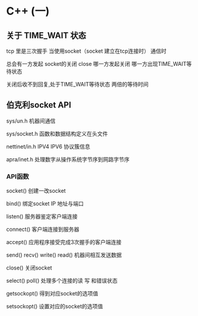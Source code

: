 # C++ (一)

## 关于 TIME_WAIT 状态

tcp 里是三次握手 当使用socket（socket 建立在tcp连接时） 通信时

总会有一方发起 socket的关闭 close  哪一方发起关闭 哪一方出现TIME_WAIT等待状态 

关闭后收不到回复,处于TIME_WAIT等待状态 两倍的等待时间



## 伯克利socket API

sys/un.h  机器间通信

sys/socket.h  函数和数据结构定义在头文件

nettinet/in.h IPV4 IPV6 协议簇信息

apra/inet.h 处理数字从操作系统字节序到网路字节序


### API函数


socket() 创建一改socket

bind() 绑定socket IP 地址与端口

listen() 服务器鉴定客户端连接

connect() 客户端连接到服务器

accept()  应用程序接受完成3次握手的客户端连接

send() recv() write() read()  机器间相互发送数据 

close()  关闭socket 


select() poll() 处理多个连接的读 写 和错误状态

getsockopt()  得到对应socket的选项值

setsockopt() 设置对应的socket的选项值



